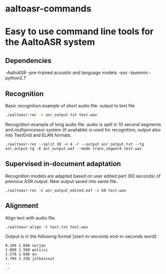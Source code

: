 # aaltoasr-commands
Easy to use command line tools for the AaltoASR system
==================================

Dependencies
-------------------------
-AaltoASR
-pre-trained acoustic and language models
-sox
-lavennin
-python2.7


Recognition
-------------------------
Basic recognition example of short audio file: output to text file
```bash
./aaltoasr-rec -o asr_output.txt test.wav
```

Recognition example of long audio file: audio is split in 10 second segments and multiprocessor system (if available) is used for recognition, output also into TextGrid and ELAN formats.
```
./aaltoasr-rec --split 10 -n 4 -r --output asr_output.txt --tg asr_output.tg -E asr_output.eaf --mode trans,segword test.wav
```

Supervised in-document adaptation
-------------------------
Recognition models are adapted based on user edited part (60 seconds) of previous ASR output. New output saved into same file.
```
./aaltoasr-rec -C asr_output_edited.eaf -c 60 test.wav
```

Alignment
-------------------------
Align text with audio file.
```
./aaltoasr-align -t test.txt test.wav
```

Output is in the following format [start-in-seconds end-in-seconds word]:
```
0.104 1.048 norjan
1.088 1.568 poliisi
1.576 1.696 on
1.704 2.256 julkaissut
..
..
```
